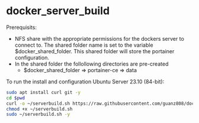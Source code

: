 # docker_server_build
Prerequisits:
* NFS share with the appropriate permissions for the dockers server to connect to.  The shared folder name is set to the variable $docker_shared_folder.  This shared folder will store the portainer configuration.
* In the shared folder the follollowing directories are pre-created
    * $docker_shared_folder => portainer-ce => data   

To run the install and configuration Ubuntu Server 23.10 (84-bit):  
```bash
sudo apt install curl git -y
cd $pwd
curl -o ~/serverbuild.sh https://raw.githubusercontent.com/guanz808/docker_server_build/main/serverbuild.sh
chmod +x ~/serverbuild.sh
sudo ~/serverbuild.sh -y
```